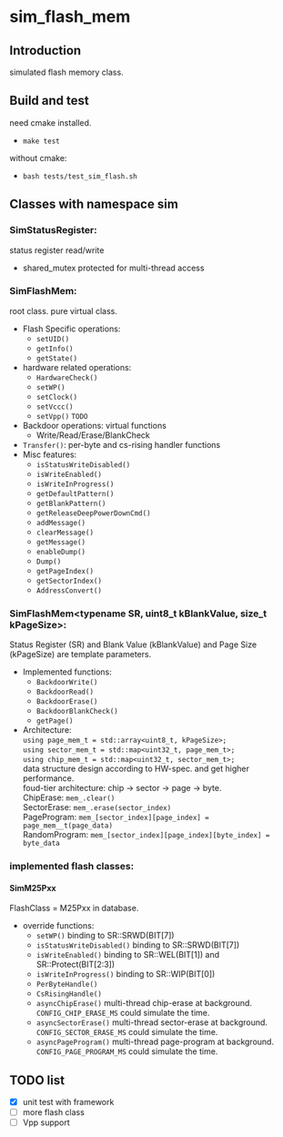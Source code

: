 # sim_flash_mem

## Introduction
simulated flash memory class.  

## Build and test
need cmake installed.  
- `make test`  

without cmake:  
- `bash tests/test_sim_flash.sh`

## Classes with namespace sim

### SimStatusRegister: 
status register read/write  
-  shared_mutex protected for multi-thread access

### SimFlashMem: 
root class. pure virtual class.  
- Flash Specific operations:
    - `setUID()`
    - `getInfo()`
    - `getState()`
- hardware related operations:
    - `HardwareCheck()`
    - `setWP()`
    - `setClock()`
    - `setVccc()`
    - `setVpp()`   `TODO`
- Backdoor operations: virtual functions
    - Write/Read/Erase/BlankCheck
- `Transfer()`: per-byte and cs-rising handler functions
- Misc features:
    - `isStatusWriteDisabled()`
    - `isWriteEnabled()`
    - `isWriteInProgress()`
    - `getDefaultPattern()`
    - `getBlankPattern()`
    - `getReleaseDeepPowerDownCmd()`
    - `addMessage()`
    - `clearMessage()`
    - `getMessage()`
    - `enableDump()`
    - `Dump()`
    - `getPageIndex()`
    - `getSectorIndex()`
    - `AddressConvert()`

### SimFlashMem<typename SR, uint8_t kBlankValue, size_t kPageSize>:
Status Register (SR) and Blank Value (kBlankValue) and Page Size (kPageSize) are template parameters.  
- Implemented functions:  
    - `BackdoorWrite()`
    - `BackdoorRead()`
    - `BackdoorErase()`
    - `BackdoorBlankCheck()`
    - `getPage()`
- Architecture:  
`using page_mem_t = std::array<uint8_t, kPageSize>;`  
`using sector_mem_t = std::map<uint32_t, page_mem_t>;`  
`using chip_mem_t = std::map<uint32_t, sector_mem_t>;`  
data structure design according to HW-spec. and get higher performance.  
foud-tier architecture: chip -> sector -> page -> byte.  
ChipErase: `mem_.clear()`  
SectorErase: `mem_.erase(sector_index)`  
PageProgram: `mem_[sector_index][page_index] = page_mem__t(page_data)`  
RandomProgram: `mem_[sector_index][page_index][byte_index] = byte_data`  

### implemented flash classes:
#### SimM25Pxx
FlashClass = M25Pxx in database.  
- override functions:
    - `setWP()`
    binding to SR::SRWD(BIT[7])  
    - `isStatusWriteDisabled()`
    binding to SR::SRWD(BIT[7])  
    - `isWriteEnabled()`
    binding to SR::WEL(BIT[1]) and SR::Protect(BIT[2:3])
    - `isWriteInProgress()`
    binding to SR::WIP(BIT[0])
    - `PerByteHandle()`
    - `CsRisingHandle()`
    - `asyncChipErase()`
    multi-thread chip-erase at background. `CONFIG_CHIP_ERASE_MS` could simulate the time.
    - `asyncSectorErase()`
    multi-thread sector-erase at background. `CONFIG_SECTOR_ERASE_MS` could simulate the time.
    - `asyncPageProgram()`
    multi-thread page-program at background. `CONFIG_PAGE_PROGRAM_MS` could simulate the time.

## TODO list
- [x] unit test with framework
- [ ] more flash class
- [ ] Vpp support